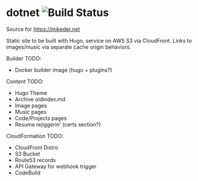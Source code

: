 # dotnet  ![Build Status](https://codebuild.us-east-1.amazonaws.com/badges?uuid=eyJlbmNyeXB0ZWREYXRhIjoiWGN6WTY0OStTUUtMcnZHWncyTkVDNWgxdEtqaWhFeWl5bEF6Sml0cmV4L0wrUFM3RXJCWTVhSDYzTHdqcStYSVNPZzlWTU80ZnZDbGRHaHBibUxNWWcwPSIsIml2UGFyYW1ldGVyU3BlYyI6IlNZRHRmcHpXcmlGZ1NyWVciLCJtYXRlcmlhbFNldFNlcmlhbCI6MX0%3D&branch=master) 

Source for https://mikeder.net



Static site to be built with Hugo, service on AWS S3 via CloudFront.
Links to images/music via separate cache origin behaviors.

Builder TODO:

  * Docker builder image (hugo + plugins?)

Content TODO:

  * Hugo Theme
  * Archive oldindex.md
  * Image pages
  * Music pages
  * Code/Projects pages
  * Resume rejiggerin' (certs section?)

CloudFormation TODO:

  * CloudFront Distro
  * S3 Bucket
  * Route53 records
  * API Gateway for webhook trigger
  * CodeBuild
